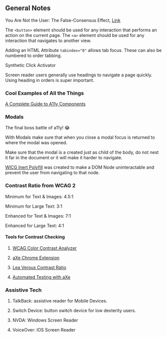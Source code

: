 ## General Notes

You Are Not the User: The False-Consensus Effect, [Link](https://www.nngroup.com/articles/false-consensus/)

The ` <button> ` element should be used for any interaction that performs an action on the current page. The ` <a> ` element should be used for any interaction that navigates to another view.

Adding an HTML Attribute ` tabindex="0" ` allows tab focus. These can also be numbered to order tabbing.

Synthetic Click Activator

Screen reader users generally use headings to navigate a page quickly. Using heading in orders is super important.

### Cool Examples of All the Things

[A Complete Guide to A11y Components](https://www.smashingmagazine.com/2021/03/complete-guide-accessible-front-end-components/)

### Modals

The final boss battle of a11y! 😂

With Modals make sure that when you close a modal focus is returned to where the modal was opened.

Make sure that the modal is a created just as child of the body, do not nest it far in the document or it will make it harder to navigate.

[WICG Inert Polyfill](https://github.com/WICG/inert) was created to make a DOM Node uninteractable and prevent the user from navigating to that node.

### Contrast Ratio from WCAG 2

Minimum for Text & Images: 4.5:1

Minimum for Large Text: 3:1

Enhanced for Text & Images: 7:1

Enhanced for Large Text: 4:1

#### Tools for Contrast Checking

1. [WCAG Color Contrast Analyzer](https://goo.gl/YVcYIS)

2. [aXe Chrome Extension](https://goo.gl/TMZoBP)

3. [Lea Verous Contrast Ratio](https://goo.gl/0fqfVo)

4. [Automated Testing with aXe](https://goo.gl/Nj31Jj)

### Assistive Tech

1. TalkBack: assistive reader for Mobile Devices.

2. Switch Device: button switch device for low dexterity users.

3. NVDA: Windows Screen Reader

4. VoiceOver: IOS Screen Reader
